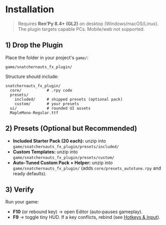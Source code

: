 # Installation

> Requires **Ren'Py 8.4+ (GL2)** on desktop (Windows/macOS/Linux). The plugin targets capable PCs. Mobile/web not supported.

## 1) Drop the Plugin
Place the folder in your project's `game/`:
```
game/snatchernauts_fx_plugin/
```

Structure should include:
```
snatchernauts_fx_plugin/
  core/           # .rpy code
  presets/
    included/     # shipped presets (optional pack)
    custom/       # your presets
  ui/             # rounded UI assets
  MapleMono-Regular.ttf
```

## 2) Presets (Optional but Recommended)
- **Included Starter Pack (20 each):** unzip into  
  `game/snatchernauts_fx_plugin/presets/included/`
- **Custom Templates:** unzip into  
  `game/snatchernauts_fx_plugin/presets/custom/`
- **Auto‑Tuned Custom Pack + Helper:** unzip into  
  `game/snatchernauts_fx_plugin/` (adds `core/presets_autotune.rpy` and ready defaults).

## 3) Verify
Run your game:
- **F10** (or rebound key) → open Editor (auto‑pauses gameplay).
- **F9** → toggle tiny HUD.
If a key conflicts, rebind (see [Hotkeys & Input](HOTKEYS_AND_INPUT.md)).
